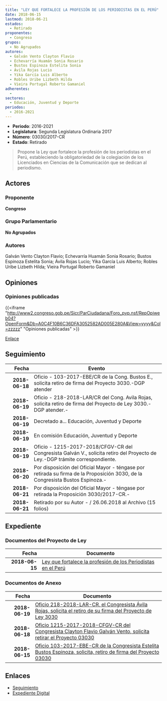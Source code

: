 ```yaml
---
title: "LEY QUE FORTALECE LA PROFESIÓN DE LOS PERIODISTAS EN EL PERÚ"
date: 2018-06-15
lastmod: 2018-06-21
estados: 
  - Retirado
proponentes: 
  - Congreso
grupos: 
  - No Agrupados
autores: 
  - Galván Vento Clayton Flavio
  - Echevarría Huamán Sonia Rosario
  - Bustos Espinoza Estelita Sonia
  - Ávila Rojas Lucio
  - Yika García Luis Alberto
  - Robles Uribe Lizbeth Hilda
  - Vieira Portugal Roberto Gamaniel
adherentes: 
  - 
sectores: 
  - Educación, Juventud y Deporte
periodos: 
  - 2016-2021
---
```


- **Periodo**: 2016-2021
- **Legislatura**: Segunda Legislatura Ordinaria 2017
- **Número**: 03030/2017-CR
- **Estado**: Retirado

> Propone la Ley que fortalece la profesión de los periodistas en el Perú, estableciendo la obligatoriedad de la colegiación de los Licenciados en Ciencias de la Comunicación que se dedican al periodismo.


## Actores

### Proponente

**Congreso**

### Grupo Parlamentario

**No Agrupados**

### Autores

Galván Vento Clayton Flavio; Echevarría Huamán Sonia Rosario; Bustos Espinoza Estelita Sonia; Ávila Rojas Lucio; Yika García Luis Alberto; Robles Uribe Lizbeth Hilda; Vieira Portugal Roberto Gamaniel


## Opiniones

### Opiniones publicadas

{{<iframe "http://www2.congreso.gob.pe/Sicr/ParCiudadana/Foro_pvp.nsf/RepOpiweb04?OpenForm&Db=A0C4F10B6C36DFA3052582AD005E280A&View=yyyy&Col=zzzzz" "Opiniones publicadas" >}}

[Enlace](http://www2.congreso.gob.pe/Sicr/ParCiudadana/Foro_pvp.nsf/RepOpiweb04?OpenForm&Db=A0C4F10B6C36DFA3052582AD005E280A&View=yyyy&Col=zzzzz)

## Seguimiento

| Fecha | Evento |
|------:|--------|
| **2018-06-18** | Oficio - 103-2017-EBE/CR de la Cong. Bustos E., solicita retiro de firma del Proyecto 3030.-DGP atender|
| **2018-06-19** | Oficio - 218-2018-LAR/CR del Cong. Avila Rojas, solicita retiro de firma del Proyecto de Ley 3030.-DGP atender.-|
| **2018-06-19** | Decretado a... Educación, Juventud y Deporte|
| **2018-06-19** | En comisión Educación, Juventud y Deporte|
| **2018-06-19** | Oficio - 1215-2017-2018/CFGV-CR del Congresista Galván V., solicita retiro del Proyecto de Ley.-DGP trámite correspondiente.|
| **2018-06-20** | Por disposición del Oficial Mayor - téngase por retirada su firma de la Proposición 3030, de la Congresista Bustos Espinoza.-|
| **2018-06-21** | Por disposición del Oficial Mayor - téngase por retirada la Proposición 3030/2017-CR.-|
| **2018-06-21** | Retirado por su Autor - / 26.06.2018 al Archivo (15 folios)|


## Expediente


### Documentos del Proyecto de Ley

| Fecha | Documento |
|------:|--------|
| **2018-06-15** | [Ley que fortalece la profesión de los Periodistas en el Perú](http://www.leyes.congreso.gob.pe/Documentos/2016_2021/Proyectos_de_Ley_y_de_Resoluciones_Legislativas/PL0303020180615..pdf) |

### Documentos de Anexo

| Fecha | Documento |
|------:|--------|
| **2018-06-19** | [Oficio 218-2018-LAR-CR, el Congresista Ávila Rojas, solicita el retiro de su firma del Proyecto de Ley 3030](http://www.leyes.congreso.gob.pe/Documentos/2016_2021/Retiro_de_Firmas/Proyectos/OFICIO-218-2018-LAR-CR.PDF) |
| **2018-06-18** | [Oficio 1215-2017-2018-CFGV-CR del Congresista Clayton Flavio Galván Vento, solicita retirar el Proyecto 03030](http://www.leyes.congreso.gob.pe/Documentos/2016_2021/Oficios/Congresistas/OFICIO-1215-2017-2018-CFGV-CR.pdf) |
| **2018-06-15** | [Oficio 103-2017-EBE-CR de la Congresista Estelita Bustos Espinoza, solicita, retiro de firma del Proyecto 03030](http://www.leyes.congreso.gob.pe/Documentos/2016_2021/Oficios/Congresistas/OFICIO-103-2017-EBE-CR.pdf) |

## Enlaces 

- [Seguimiento](http://www2.congreso.gob.pe/Sicr/TraDocEstProc/CLProLey2016.nsf/f7fff46988ca05b1052578e100829cc7/1f3c8d858384dc62052582ad005752f7?OpenDocument)
- [Expediente Digital](http://www2.congreso.gob.pe/Sicr/TraDocEstProc/CLProLey2016.nsf/f7fff46988ca05b1052578e100829cc7/1f3c8d858384dc62052582ad005752f7?OpenDocument&Click=05257FB7005EB655.eb71d0cf91d8294e05256cdf006b5706/$Body/0.1C6C)
